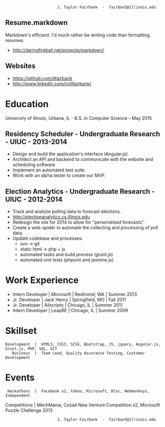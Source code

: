                           J. Taylor Fairbank  -  fairban5@illinois.edu

Resume.markdown
---------------
Markdown's efficient.  I'd much rather be writing code than formatting resumes.
  *  http://daringfireball.net/projects/markdown/

Websites
--------
  * https://github.com/jtfairbank
  * http://www.linkedin.com/in/jtfairbank/

Education
=================================================================================================

University of Illinois, Urbana, IL - B.S. in Computer Science - May 2015

Residency Scheduler - Undergraduate Research - UIUC - 2013-2014
---------------------------------------------------------------
  * Design and build the application's interface (Angular.js).
  * Architect an API and backend to communicate with the website and scheduling software.
  * Implement an automated test suite.
  * Work with an alpha tester to create our MVP.

Election Analytics  - Undergraduate Research - UIUC - 2012-2014
---------------------------------------------------------------
  *  Track and analyze polling data to forecast elections.
  *  http://electionanalytics.cs.illinois.edu
  *  Redesign the site for 2014 to allow for "personalized forecasts".
  *  Create a web-spider to automate the collecting and processing of poll data.
  *  Update codebase and processes:
       -  svn -> git
       -  static html -> php + js
       -  automated tasks and build process (grunt.js)
       -  automated unit tests (phpunit and jasmine.js)

Work Experience
=================================================================================================

  * Intern Developer | Microsoft  | Redmond, WA     | Summer 2013
  * Jr. Developer    | Jack Henry | Springfield, MO | Fall 2011
  * Jr. Developer    | Allscripts | Chicago, IL     | Summer 2011
  * Intern Developer | LeapRE     | Chicago, IL     | Summer 2009

Skillset
=================================================================================================
    Development  |  HTML5, CSS3, SCSS, Bootstrap, JS, jquery, Angular.js, Grunt.js, PHP, SQL, GIT
       Business  |  Team Lead, Quality Assurance Testing, Customer Development

Events
=================================================================================================
     Hackathons  |  Facebook x2, Yahoo, Microsoft, Bloc, Webmonkeys, Independent
   Competitions  |  MechMania, Cozad New Venture Competition x2, Microsoft Puzzle Challenge 2013


                           J. Taylor Fairbank  -  fairban5@illinois.edu
